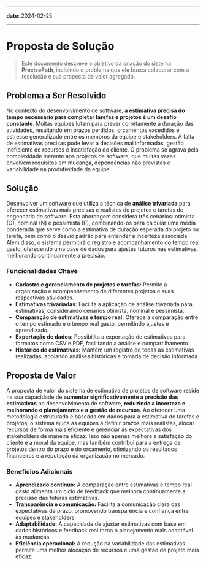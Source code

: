 
----

**date**: 2024-02-25

----

# Proposta de Solução

> Este documento descreve o objetivo da criação do sistema **PrecisePath**, incluindo o problema que ele busca colaborar com a resolução e sua proposta de valor agregado.

## Problema a Ser Resolvido

No contexto do desenvolvimento de software, **a estimativa precisa do tempo necessário para completar tarefas e projetos é um desafio constante**. Muitas equipes lutam para prever corretamente a duração das atividades, resultando em prazos perdidos, orçamentos excedidos e estresse generalizado entre os membros da equipe e stakeholders. A falta de estimativas precisas pode levar a decisões mal informadas, gestão ineficiente de recursos e insatisfação do cliente. O problema se agrava pela complexidade inerente aos projetos de software, que muitas vezes envolvem requisitos em mudança, dependências não previstas e variabilidade na produtividade da equipe.

## Solução

Desenvolver um software que utiliza a técnica de **análise trivariada** para oferecer estimativas mais precisas e realistas de projetos e tarefas de engenharia de software. Esta abordagem considera três cenários: otimista (O), nominal (N) e pessimista (P), combinando-os para calcular uma média ponderada que serve como a estimativa de duração esperada do projeto ou tarefa, bem como o desvio padrão para entender a incerteza associada. Além disso, o sistema permitirá o registro e acompanhamento do tempo real gasto, oferecendo uma base de dados para ajustes futuros nas estimativas, melhorando continuamente a precisão.

### Funcionalidades Chave

- **Cadastro e gerenciamento de projetos e tarefas:** Permite a organização e acompanhamento de diferentes projetos e suas respectivas atividades.
- **Estimativas trivariadas:** Facilita a aplicação de análise trivariada para estimativas, considerando cenários otimista, nominal e pessimista.
- **Comparação de estimativas e tempo real:** Oferece a comparação entre o tempo estimado e o tempo real gasto, permitindo ajustes e aprendizado.
- **Exportação de dados:** Possibilita a exportação de estimativas para formatos como CSV e PDF, facilitando a análise e compartilhamento.
- **Histórico de estimativas:** Mantém um registro de todas as estimativas realizadas, apoiando análises históricas e tomada de decisão informada.

## Proposta de Valor

A proposta de valor do sistema de estimativa de projetos de software reside na sua capacidade de **aumentar significativamente a precisão das estimativas** no desenvolvimento de software, **reduzindo a incerteza e melhorando o planejamento e a gestão de recursos**. Ao oferecer uma metodologia estruturada e baseada em dados para a estimativa de tarefas e projetos, o sistema ajuda as equipes a definir prazos mais realistas, alocar recursos de forma mais eficiente e gerenciar as expectativas dos stakeholders de maneira eficaz. Isso não apenas melhora a satisfação do cliente e a moral da equipe, mas também contribui para a entrega de projetos dentro do prazo e do orçamento, otimizando os resultados financeiros e a reputação da organização no mercado.

### Benefícios Adicionais

- **Aprendizado contínuo:** A comparação entre estimativas e tempo real gasto alimenta um ciclo de feedback que melhora continuamente a precisão das futuras estimativas.
- **Transparência e comunicação:** Facilita a comunicação clara das expectativas de prazo, promovendo transparência e confiança entre equipes e stakeholders.
- **Adaptabilidade:** A capacidade de ajustar estimativas com base em dados históricos e feedback real torna o planejamento mais adaptável às mudanças.
- **Eficiência operacional:** A redução na variabilidade das estimativas permite uma melhor alocação de recursos e uma gestão de projeto mais eficaz.
